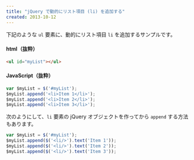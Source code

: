 ```yaml
---
title: "jQuery で動的にリスト項目 (li) を追加する"
created: 2013-10-12
---
```


下記のような `ul` 要素に、動的にリスト項目 `li` を追加するサンプルです。

#### html（抜粋）

~~~ html
<ul id="myList"></ul>
~~~

#### JavaScript（抜粋）

~~~ javascript
var $myList = $('#myList');
$myList.append('<li>Item 1</li>');
$myList.append('<li>Item 2</li>');
$myList.append('<li>Item 3</li>');
~~~

次のようにして、`li` 要素の jQuery オブジェクトを作ってから `append` する方法もあります。

~~~ javascript
var $myList = $('#myList');
$myList.append($('<li/>').text('Item 1'));
$myList.append($('<li/>').text('Item 2'));
$myList.append($('<li/>').text('Item 3'));
~~~

